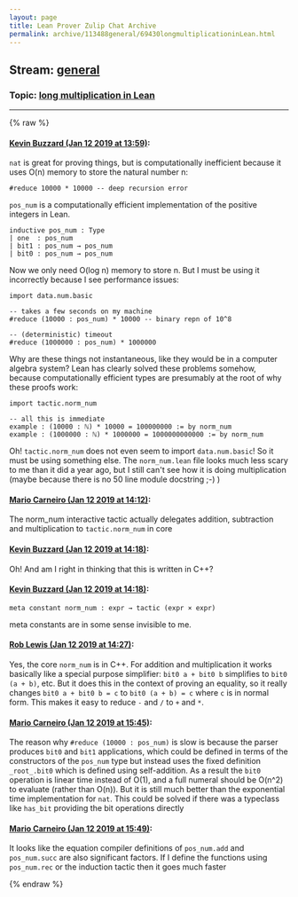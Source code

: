 ```yaml
---
layout: page
title: Lean Prover Zulip Chat Archive 
permalink: archive/113488general/69430longmultiplicationinLean.html
---
```


## Stream: [general](index.html)
### Topic: [long multiplication in Lean](69430longmultiplicationinLean.html)

---


{% raw %}
#### [ Kevin Buzzard (Jan 12 2019 at 13:59)](https://leanprover.zulipchat.com/#narrow/stream/113488-general/topic/long%20multiplication%20in%20Lean/near/154983199):
`nat` is great for proving things, but is computationally inefficient because it uses O(n) memory to store the natural number n:

`#reduce 10000 * 10000 -- deep recursion error`

`pos_num` is a computationally efficient implementation of the positive integers in Lean.

```lean
inductive pos_num : Type
| one  : pos_num
| bit1 : pos_num → pos_num
| bit0 : pos_num → pos_num
```

Now we only need O(log n) memory to store n. But I must be using it incorrectly because I see performance issues:

```lean
import data.num.basic

-- takes a few seconds on my machine 
#reduce (10000 : pos_num) * 10000 -- binary repn of 10^8

-- (deterministic) timeout
#reduce (1000000 : pos_num) * 1000000
```

Why are these things not instantaneous, like they would be in a computer algebra system? Lean has clearly solved these problems somehow, because computationally efficient types are presumably at the root of why these proofs work:

```lean
import tactic.norm_num

-- all this is immediate
example : (10000 : ℕ) * 10000 = 100000000 := by norm_num
example : (1000000 : ℕ) * 1000000 = 1000000000000 := by norm_num
```

Oh! `tactic.norm_num` does not even seem to import `data.num.basic`! So it must be using something else. The `norm_num.lean` file looks much less scary to me than it did a year ago, but I still can't see how it is doing multiplication (maybe because there is no 50 line module docstring ;-) )

#### [ Mario Carneiro (Jan 12 2019 at 14:12)](https://leanprover.zulipchat.com/#narrow/stream/113488-general/topic/long%20multiplication%20in%20Lean/near/154983632):
The norm_num interactive tactic actually delegates addition, subtraction and multiplication to `tactic.norm_num` in core

#### [ Kevin Buzzard (Jan 12 2019 at 14:18)](https://leanprover.zulipchat.com/#narrow/stream/113488-general/topic/long%20multiplication%20in%20Lean/near/154983812):
Oh! And am I right in thinking that this is written in C++?

#### [ Kevin Buzzard (Jan 12 2019 at 14:18)](https://leanprover.zulipchat.com/#narrow/stream/113488-general/topic/long%20multiplication%20in%20Lean/near/154983814):
`meta constant norm_num : expr → tactic (expr × expr)`

meta constants are in some sense invisible to me.

#### [ Rob Lewis (Jan 12 2019 at 14:27)](https://leanprover.zulipchat.com/#narrow/stream/113488-general/topic/long%20multiplication%20in%20Lean/near/154984074):
Yes, the core `norm_num` is in C++. For addition and multiplication it works basically like a special purpose simplifier: `bit0 a + bit0 b` simplifies to `bit0 (a + b)`, etc. But it does this in the context of proving an equality, so it really changes `bit0 a + bit0 b = c` to `bit0 (a + b) = c` where `c` is in normal form. This makes it easy to reduce `-` and `/` to `+` and `*`.

#### [ Mario Carneiro (Jan 12 2019 at 15:45)](https://leanprover.zulipchat.com/#narrow/stream/113488-general/topic/long%20multiplication%20in%20Lean/near/154986513):
The reason why `#reduce (10000 : pos_num)` is slow is because the parser produces `bit0` and `bit1` applications, which could be defined in terms of the constructors of the `pos_num` type but instead uses the fixed definition `_root_.bit0` which is defined using self-addition. As a result the `bit0` operation is linear time instead of O(1), and a full numeral should be O(n^2) to evaluate (rather than O(n)). But it is still much better than the exponential time implementation for `nat`. This could be solved if there was a typeclass like `has_bit` providing the bit operations directly

#### [ Mario Carneiro (Jan 12 2019 at 15:49)](https://leanprover.zulipchat.com/#narrow/stream/113488-general/topic/long%20multiplication%20in%20Lean/near/154986619):
It looks like the equation compiler definitions of `pos_num.add` and `pos_num.succ` are also significant factors. If I define the functions using `pos_num.rec` or the induction tactic then it goes much faster


{% endraw %}
